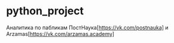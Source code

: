 # python_project
Аналитика по пабликам ПостНаука[https://vk.com/postnauka] и Arzamas[https://vk.com/arzamas.academy]
